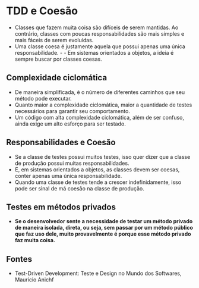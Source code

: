 # TDD e Coesão

- Classes que fazem muita coisa são difíceis de serem mantidas. Ao contrário, classes com poucas responsabilidades são mais simples e mais fáceis de serem evoluídas.
- Uma classe coesa é justamente aquela que possui apenas uma única responsabilidade. - - Em sistemas orientados a objetos, a ideia é sempre buscar por classes coesas.

## Complexidade ciclomática

- De maneira simplificada, é o número de diferentes caminhos que seu método pode executar.
- Quanto maior a complexidade ciclomática, maior a quantidade de testes necessários para garantir seu comportamento.
- Um código com alta complexidade ciclomática, além de ser confuso, ainda exige um alto esforço para ser testado.

## Responsabilidades e Coesão

- Se a classe de testes possui muitos testes, isso quer dizer que a classe de produção possui muitas responsabilidades.
- E, em sistemas orientados a objetos, as classes devem ser coesas, conter apenas uma única responsabilidade.
- Quando uma classe de testes tende a crescer indefinidamente, isso pode ser sinal de má coesão na classe de produção.

## Testes em métodos privados

- **Se o desenvolvedor sente a necessidade de testar um método privado de maneira isolada, direta, ou seja, sem passar por um método público que faz uso dele, muito provavelmente é porque esse método privado faz muita coisa.**

## Fontes

- Test-Driven Development: Teste e Design no Mundo dos Softwares, Mauricio Anichf
